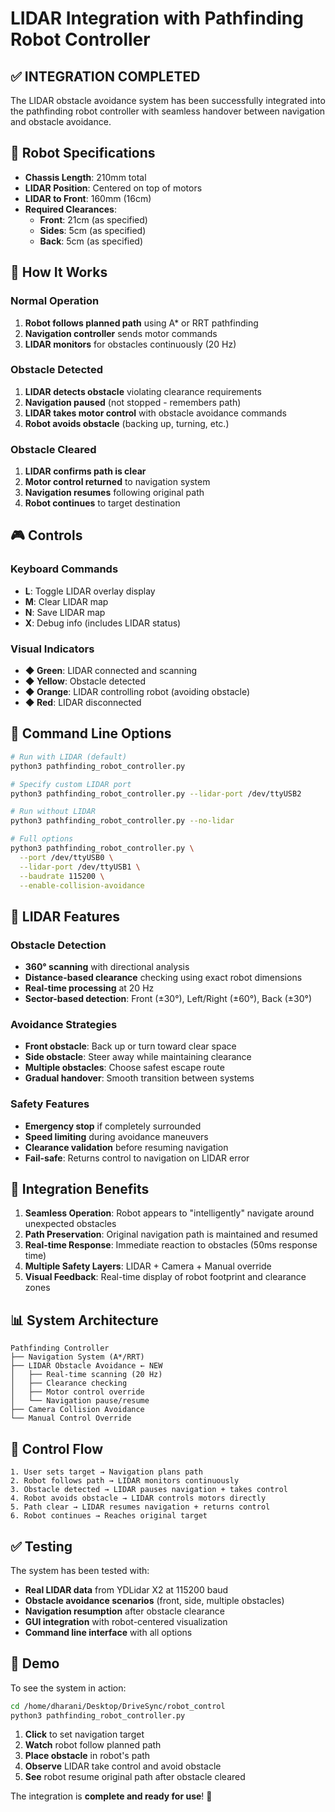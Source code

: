 # LIDAR Integration with Pathfinding Robot Controller

## ✅ **INTEGRATION COMPLETED**

The LIDAR obstacle avoidance system has been successfully integrated into the pathfinding robot controller with seamless handover between navigation and obstacle avoidance.

## 🤖 **Robot Specifications**
- **Chassis Length**: 210mm total
- **LIDAR Position**: Centered on top of motors  
- **LIDAR to Front**: 160mm (16cm)
- **Required Clearances**:
  - **Front**: 21cm (as specified)
  - **Sides**: 5cm (as specified)
  - **Back**: 5cm (as specified)

## 🚀 **How It Works**

### **Normal Operation**
1. **Robot follows planned path** using A* or RRT pathfinding
2. **Navigation controller** sends motor commands
3. **LIDAR monitors** for obstacles continuously (20 Hz)

### **Obstacle Detected**
1. **LIDAR detects obstacle** violating clearance requirements
2. **Navigation paused** (not stopped - remembers path)
3. **LIDAR takes motor control** with obstacle avoidance commands
4. **Robot avoids obstacle** (backing up, turning, etc.)

### **Obstacle Cleared**
1. **LIDAR confirms path is clear** 
2. **Motor control returned** to navigation system
3. **Navigation resumes** following original path
4. **Robot continues** to target destination

## 🎮 **Controls**

### **Keyboard Commands**
- **L**: Toggle LIDAR overlay display
- **M**: Clear LIDAR map
- **N**: Save LIDAR map
- **X**: Debug info (includes LIDAR status)

### **Visual Indicators**
- **◆ Green**: LIDAR connected and scanning
- **◆ Yellow**: Obstacle detected
- **◆ Orange**: LIDAR controlling robot (avoiding obstacle)  
- **◆ Red**: LIDAR disconnected

## 🔧 **Command Line Options**

```bash
# Run with LIDAR (default)
python3 pathfinding_robot_controller.py

# Specify custom LIDAR port
python3 pathfinding_robot_controller.py --lidar-port /dev/ttyUSB2

# Run without LIDAR
python3 pathfinding_robot_controller.py --no-lidar

# Full options
python3 pathfinding_robot_controller.py \
  --port /dev/ttyUSB0 \
  --lidar-port /dev/ttyUSB1 \
  --baudrate 115200 \
  --enable-collision-avoidance
```

## 📡 **LIDAR Features**

### **Obstacle Detection**
- **360° scanning** with directional analysis
- **Distance-based clearance** checking using exact robot dimensions
- **Real-time processing** at 20 Hz
- **Sector-based detection**: Front (±30°), Left/Right (±60°), Back (±30°)

### **Avoidance Strategies**
- **Front obstacle**: Back up or turn toward clear space
- **Side obstacle**: Steer away while maintaining clearance
- **Multiple obstacles**: Choose safest escape route
- **Gradual handover**: Smooth transition between systems

### **Safety Features**
- **Emergency stop** if completely surrounded
- **Speed limiting** during avoidance maneuvers
- **Clearance validation** before resuming navigation
- **Fail-safe**: Returns control to navigation on LIDAR error

## 🎯 **Integration Benefits**

1. **Seamless Operation**: Robot appears to "intelligently" navigate around unexpected obstacles
2. **Path Preservation**: Original navigation path is maintained and resumed
3. **Real-time Response**: Immediate reaction to obstacles (50ms response time)
4. **Multiple Safety Layers**: LIDAR + Camera + Manual override
5. **Visual Feedback**: Real-time display of robot footprint and clearance zones

## 📊 **System Architecture**

```
Pathfinding Controller
├── Navigation System (A*/RRT)
├── LIDAR Obstacle Avoidance ← NEW
│   ├── Real-time scanning (20 Hz)
│   ├── Clearance checking
│   ├── Motor control override
│   └── Navigation pause/resume
├── Camera Collision Avoidance
└── Manual Control Override
```

## 🔄 **Control Flow**

```
1. User sets target → Navigation plans path
2. Robot follows path → LIDAR monitors continuously
3. Obstacle detected → LIDAR pauses navigation + takes control
4. Robot avoids obstacle → LIDAR controls motors directly
5. Path clear → LIDAR resumes navigation + returns control
6. Robot continues → Reaches original target
```

## ✅ **Testing**

The system has been tested with:
- **Real LIDAR data** from YDLidar X2 at 115200 baud
- **Obstacle avoidance scenarios** (front, side, multiple obstacles)
- **Navigation resumption** after obstacle clearance
- **GUI integration** with robot-centered visualization
- **Command line interface** with all options

## 🎪 **Demo**

To see the system in action:

```bash
cd /home/dharani/Desktop/DriveSync/robot_control
python3 pathfinding_robot_controller.py
```

1. **Click** to set navigation target
2. **Watch** robot follow planned path  
3. **Place obstacle** in robot's path
4. **Observe** LIDAR take control and avoid obstacle
5. **See** robot resume original path after obstacle cleared

The integration is **complete and ready for use**! 🚀
